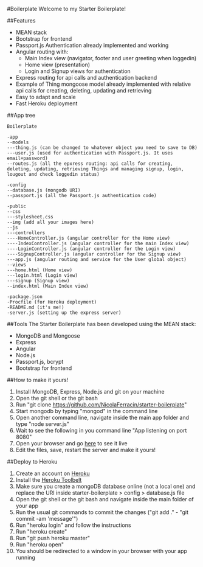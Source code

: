 #Boilerplate
Welcome to my Starter Boilerplate!

##Features
- MEAN stack
- Bootstrap for frontend
- Passport.js Authentication already implemented and working
- Angular routing with:
  - Main Index view (navigator, footer and user greeting when loggedin)
  - Home view (presentation)
  - Login and Signup views for authentication
- Express routing for api calls and authentication backend
- Example of Thing mongoose model already implemented with relative api calls for creating, deleting, updating and retrieving
- Easy to adapt and scale
- Fast Heroku deployment

##App tree
```
Boilerplate

-app
--models
---thing.js (can be changed to whatever object you need to save to DB)
---user.js (used for authentication with Passport.js. It uses email+password)
--routes.js (all the epxress routing: api calls for creating, deleting, updating, retrieving Things and managing signup, login, lougout and check loggedin status)

-config
--database.js (mongodb URI)
--passport.js (all the Passport.js authentication code)

-public
--css
---stylesheet.css
--img (add all your images here)
--js
---controllers
----HomeController.js (angular controller for the Home view)
----IndexController.js (angular controller for the main Index view)
----LoginController.js (angular controller for the Login view)
----SignupController.js (angular controller for the Signup view)
---app.js (angular routing and service for the User global object)
--views
---home.html (Home view)
---login.html (Login view)
---signup (Signup view)
--index.html (Main Index view)

-package.json
-Procfile (for Heroku deployment)
-README.md (it's me!)
-server.js (setting up the express server)
```

##Tools
The Starter Boilerplate has been developed using the MEAN stack:
- MongoDB and Mongoose
- Express
- Angular
- Node.js
- Passport.js, bcrypt
- Bootstrap for frontend

##How to make it yours!
1. Install MongoDB, Express, Node.js and git on your machine
2. Open the git shell or the git bash
3. Run "git clone https://github.com/NicolaFerracin/starter-boilerplate"
4. Start mongodb by typing "mongod" in the command line
4. Open another command line, navigate inside the main app folder and type "node server.js"
5. Wait to see the following in you command line "App listening on port 8080"
5. Open your browser and go [here](http://localhost:8080) to see it live
6. Edit the files, save, restart the server and make it yours!

##Deploy to Heroku
1. Create an account on [Heroku](https://signup.heroku.com/login)
2. Install the [Heroku Toolbelt](https://toolbelt.heroku.com/)
3. Make sure you create a mongoDB database online (not a local one) and replace the URI inside starter-boilerplate > config > database.js file
4. Open the git shell or the git bash and navigate inside the main folder of your app
5. Run the usual git commands to commit the changes ("git add ." - "git commit -am 'message'")
4. Run "heroku login" and follow the instructions
5. Run "heroku create"
6. Run "git push heroku master"
7. Run "heroku open"
8. You should be redirected to a window in your browser with your app running
